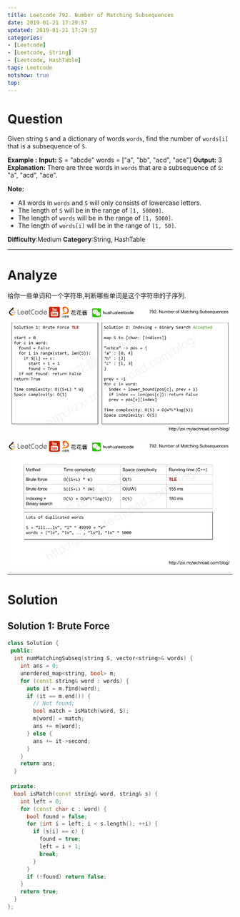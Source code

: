 ```yaml
---
title: Leetcode 792. Number of Matching Subsequences
date: 2019-01-21 17:29:57
updated: 2019-01-21 17:29:57
categories: 
- [Leetcode]
- [Leetcode, String]
- [Leetcode, HashTable]
tags: Leetcode
notshow: true
top:
---
```


# Question

Given string  `S`  and a dictionary of words  `words`, find the number of  `words[i]`  that is a subsequence of  `S`.

**Example :**
**Input:** 
S = "abcde"
words = ["a", "bb", "acd", "ace"]
**Output:** 3
**Explanation:** There are three words in `words` that are a subsequence of `S`: "a", "acd", "ace".

**Note:**

- All words in  `words`  and  `S`  will only consists of lowercase letters.
- The length of  `S`  will be in the range of  `[1, 50000]`.
- The length of  `words`  will be in the range of `[1, 5000]`.
- The length of  `words[i]`  will be in the range of  `[1, 50]`.

**Difficulty**:Medium
**Category**:String, HashTable

<!-- more -->

------------

# Analyze

给你一些单词和一个字符串,判断哪些单词是这个字符串的子序列.

![](/images/in-post/2019-01-21-Leetcode-792-Number-of-Matching-Subsequences/2019-01-21-17-32-31.png)

![](/images/in-post/2019-01-21-Leetcode-792-Number-of-Matching-Subsequences/2019-01-21-17-32-40.png)


------------

# Solution

## Solution 1: Brute Force

```cpp
class Solution {
 public:
  int numMatchingSubseq(string S, vector<string>& words) {
    int ans = 0;
    unordered_map<string, bool> m;
    for (const string& word : words) {
      auto it = m.find(word);
      if (it == m.end()) {
        // Not found;
        bool match = isMatch(word, S);
        m[word] = match;
        ans += m[word];
      } else {
        ans += it->second;
      }
    }
    return ans;
  }

 private:
  bool isMatch(const string& word, string& s) {
    int left = 0;
    for (const char c : word) {
      bool found = false;
      for (int i = left; i < s.length(); ++i) {
        if (s[i] == c) {
          found = true;
          left = i + 1;
          break;
        }
      }
      if (!found) return false;
    }
    return true;
  }
};
```

<!-- TODO:Think about the different way to solve this problem.
For example: Binary-Search -->


